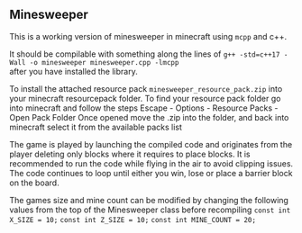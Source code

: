 ## Minesweeper
This is a working version of minesweeper in minecraft using `mcpp` and c++.

It should be compilable with something along the lines of `g++ -std=c++17 - Wall -o minesweeper minesweeper.cpp -lmcpp`  
after you have installed the library.

To install the attached resource pack `minesweeper_resource_pack.zip` into your minecraft resourcepack folder.
To find your resource pack folder go into minecraft and follow the steps
Escape - Options - Resource Packs - Open Pack Folder
Once opened move the .zip into the folder, and back into minecraft select it from the available packs list

The game is played by launching the compiled code and originates from the player deleting only blocks where it
requires to place blocks. It is recommended to run the code while flying in the air to avoid clipping issues.
The code continues to loop until either you win, lose or place a barrier block on the board. 

The games size and mine count can be modified by changing the following values from the top of the Minesweeper class
before recompiling
    `const int X_SIZE = 10;`
    `const int Z_SIZE = 10;`
    `const int MINE_COUNT = 20;`